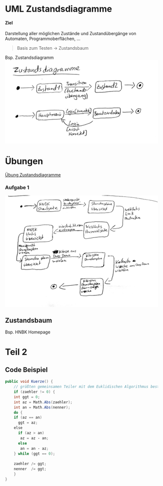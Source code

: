 # UML Zustandsdiagramme
#### Ziel
Darstellung aller möglichen Zustände und Zustandübergänge von Automaten, Programmoberflächen, ...  
> Basis zum Testen -> Zustandsbaum  

Bsp. Zustandsdiagramm
![Zustandsdiagramm](./Material/20171017_Zustandsdiagramme.jpg)

# Übungen
[Übung Zustandsdiagramme](./Material/20171017_UBZustandsdiagramme.pdf)
### Aufgabe 1
![Aufgabe 1](./Material/20171017_Aufgabe1.jpg)

## Zustandsbaum
Bsp. HNBK Homepage


# Teil 2
## Code Beispiel 
```csharp
public void Kuerze() {
    // größten gemeinsamen Teiler mit dem Euklidischen Algorithmus bestimmen
    if (zaehler != 0) {
    int ggt = 0;
    int az = Math.Abs(zaehler);
    int an = Math.Abs(nenner);
    do {
    if (az == an)
      ggt = az;
    else  
      if (az > an)  
       az = az ‐ an;
      else
       an = an ‐ az;
    } while (ggt == 0);
    
    zaehler /= ggt;
    nenner  /= ggt;
    }
}
```